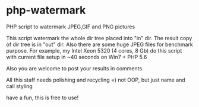 # php-watermark
PHP script to watermark JPEG,GIF and PNG pictures

This script watermark the whole dir tree placed into "in" dir. The result copy of dir tree is in "out" dir.
Also there are some huge JPEG files for benchmark purpose.
For example, my Intel Xeon 5320 (4 cores, 8 Gb) do this script with current file setup in ~40 seconds on Win7 + PHP 5.6

Also you are welcome to post your results in comments.

All this staff needs polishing and recycling =) not OOP, but just name and call styling

have a fun, this is free to use!
